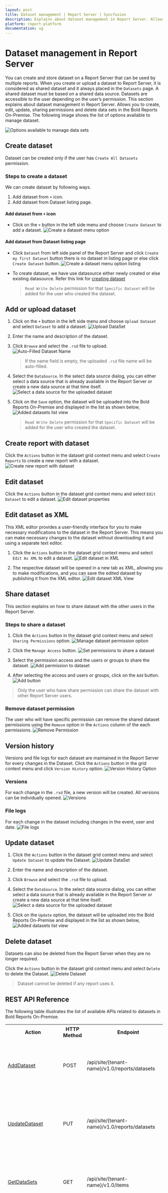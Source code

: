 ```yaml
---
layout: post
title: Dataset management | Report Server | Syncfusion
description: Explains about dataset management in Report Server. Allows you to create, add, update, rollback, download and delete data sets in the Report Server.
platform: report-platform
documentation: ug
---
```


# Dataset management in Report Server

You can create and store dataset on a Report Server that can be used by multiple reports. When you create or upload a dataset to Report Server, it is considered as shared dataset and it always placed in the `Datasets` page. A shared dataset must be based on a shared data source. Datasets are accessible to the user depending on the user’s permission. This section explains about dataset management in Report Server. Allows you to create, edit, update, sharing permissions and delete data sets in the Bold Reports On-Premise. The following image shows the list of options available to manage dataset.

![Options available to manage data sets](/static/assets/on-premise/images/manage-content/manage-data-sets/managing-datasets.png)

## Create dataset

Dataset can be created only if the user has `Create All Datasets` permission.

### Steps to create a dataset

We can create dataset by following ways.
1. Add dataset from `+` icon.
2. Add dataset from Dataset listing page.

#### Add dataset from `+` icon

* Click on the `+` button in the left side menu and choose `Create Dataset` to add a dataset.
    ![Create a dataset menu option](/static/assets/on-premise/images/manage-content/manage-data-sets/create-dataset-option.png)

#### Add dataset from Dataset listing page

* Click `Dataset` from left side panel of the Report Server and click `Create my first Dataset` button there is no dataset in listing page or else click  `Create Dataset` button.
   ![Create a dataset menu option listing](/static/assets/on-premise/images/manage-content/manage-data-sets/create-dataset-option-listing.png)

* To create dataset, we have use datasource either newly created or else existing datasource. Refer this link for [creating dataset](./../data-sources-management/#add-or-create-data-sources)

    > `Read Write Delete` permission for that `Specific Dataset` will be added for the user who created the dataset.

## Add or upload dataset

1. Click on the `+` button in the left side menu and choose `Upload Dataset` and select `Dataset` to add a dataset.
    ![Upload DataSet](/static/assets/on-premise/images/manage-content/manage-data-sets/upload-dataset-option.png)

2. Enter the name and description of the dataset.
3. Click `Browse` and select the `.rsd` file to upload.
    ![Auto-Filled Dataset Name](/static/assets/on-premise/images/manage-content/manage-data-sets/upload-dataset-name.png)

    > If the name field is empty, the uploaded `.rsd` file name will be auto-filled.

4. Select the `DataSource`. In the select data source dialog, you can either select a data source that is already available in the Report Server or create a new data source at that time itself.
    ![Select a data source for the uploaded dataset](/static/assets/on-premise/images/manage-content/manage-data-sets/upload-dataset-dialog.png)

5. Click on the `Save` option, the dataset will be uploaded into the Bold Reports On-Premise and displayed in the list as shown below,
    ![Added datasets list view](/static/assets/on-premise/images/manage-content/manage-data-sets/uploaded-datasets-list.png)

    > `Read Write Delete` permission for that `Specific Dataset` will be added for the user who created the dataset.

## Create report with dataset

Click the `Actions` button in the dataset grid context menu and select `Create Reports` to create a new report with a dataset.
    ![Create new report with dataset](/static/assets/on-premise/images/manage-content/manage-data-sets/create-new-report-with-dataset.png)

## Edit dataset

Click the `Actions` button in the dataset grid context menu and select `Edit Dataset` to edit a dataset.
    ![Edit dataset properties](/static/assets/on-premise/images/manage-content/manage-data-sets/edit-dataset.png)

## Edit dataset as XML

This XML editor provides a user-friendly interface for you to make necessary modifications to the dataset in the Report Server. This means you can make necessary changes to the dataset without downloading it and using a separate text editor.

1. Click the `Actions` button in the dataset grid context menu and select `Edit As XML` to edit a dataset.
    ![Edit dataset in XML](/static/assets/on-premise/images/manage-content/manage-data-sets/edit-dataset-xml.png)

2. The respective dataset will be opened in a new tab as XML, allowing you to make modifications, and you can save the edited dataset by publishing it from the XML editor.
    ![Edit dataset XML View](/static/assets/on-premise/images/manage-content/manage-data-sets/edit-dataset-xml-view.png)

## Share dataset

This section explains on how to share dataset with the other users in the Report Server.

### Steps to share a dataset

1. Click the `Actions` button in the dataset grid context menu and select `Sharing Permissions` option.
    ![Manage dataset permission option](/static/assets/on-premise/images/manage-content/manage-data-sets/manage-dataset-permissions.png)

2. Click the `Manage Access` button.
![Set permissions to share a dataset](/static/assets/on-premise/images/manage-content/manage-data-sets/manage-dataset-permission-dialog.png)

3. Select the permission access and the users or groups to share the dataset.
    ![Add permission to dataset](/static/assets/on-premise/images/manage-content/manage-data-sets/add-dataset-permission.png)

4. After selecting the access and users or groups, click on the `Add` button.
![Add button](/static/assets/on-premise/images/manage-content/manage-data-sets/add-access-dataset-permission.png)
> Only the user who have share permission can share the dataset with other Report Server users.

### Remove dataset permission

The user who will have specific permission can remove the shared dataset permissions using the `Remove` option in the `Actions` column of the each permissions.
![Remove Permission](/static/assets/on-premise/images/manage-content/manage-data-sets/remove-dataset-permission.png)

## Version history

Versions and file logs for each dataset are maintained in the Report Server for every changes in the Dataset. Click the `Actions` button in the grid context menu and click `Version History` option.
![Version History Option](/static/assets/on-premise/images/manage-content/manage-data-sets/versions-history-option.png)

### Versions

For each change in the `.rsd` file, a new version will be created. All versions can be individually opened.
![Versions](/static/assets/on-premise/images/manage-content/manage-data-sets/versions.png)

### File logs

For each change in the dataset including changes in the event, user and date.
![File logs](/static/assets/on-premise/images/manage-content/manage-data-sets/file-logs.png)

## Update dataset

1. Click the `Actions` button in the dataset grid context menu and select `Update Dataset` to update the Dataset.
    ![Update DataSet](/static/assets/on-premise/images/manage-content/manage-data-sets/update-dataset-option.png)

2. Enter the name and description of the dataset.
3. Click `Browse` and select the `.rsd` file to upload.
4. Select the `DataSource`. In the select data source dialog, you can either select a data source that is already available in the Report Server or create a new data source at that time itself.
    ![Select a data source for the uploaded dataset](/static/assets/on-premise/images/manage-content/manage-data-sets/update-dataset-dialog.png)

5. Click on the `Update` option, the dataset will be uploaded into the Bold Reports On-Premise and displayed in the list as shown below,
    ![Added datasets list view](/static/assets/on-premise/images/manage-content/manage-data-sets/uploaded-datasets-list.png)

## Delete dataset

Datasets can also be deleted from the Report Server when they are no longer required.

Click the `Actions` button in the dataset grid context menu and select `Delete` to delete the Dataset.
![Delete Dataset](/static/assets/on-premise/images/manage-content/manage-data-sets/delete-datasets.png)

> Dataset cannot be deleted if any report uses it.

## REST API Reference

The following table illustrates the list of available APIs related to datasets in Bold Reports On-Premise.

<table>
    <tr>
        <th>
            Action
        </th>
        <th>
            HTTP Method
        </th>
        <th>
            Endpoint
        </th>
        <th>
            Description
        </th>
    </tr>
    <tr>
        <td>
            <a href="https://help.boldreports.com/enterprise-reporting/rest-api-reference/v1.0/#operation/Items_AddDataSet">AddDataset</a>
        </td>
        <td>
            POST
        </td>
        <td>
            /api/site/{tenant-name}/v1.0/reports/datasets
        </td>
        <td>
            Adds a new dataset to the server. Dataset details must be passed as input.
        </td>
    </tr>
    <tr>
        <td>
            <a href="https://help.boldreports.com/enterprise-reporting/rest-api-reference/v1.0/#operation/Items_UpdateDataSet">UpdateDataset</a>
        </td>
        <td>
            PUT
        </td>
        <td>
            /api/site/{tenant-name}/v1.0/reports/datasets
        </td>
        <td>
            Updates the dataset in the server. Updated dataset details must be passed as input.
        </td>
    </tr>  
        <tr>
        <td>
            <a href="https://help.boldreports.com/enterprise-reporting/rest-api-reference/v1.0/#operation/Items_GetItems">GetDataSets</a>
        </td>
        <td>
            GET
        </td>
        <td>
            /api/site/{tenant-name}/v1.0/items
        </td>
        <td>
            Returns the list of datasets for current user. ItemType should be Dataset.
        </td>
    </tr>
        <tr>
        <td>
            <a href="https://help.boldreports.com/enterprise-reporting/rest-api-reference/v1.0/#operation/Items_GetItemLocation">GetDataSetLocation</a>
        </td>
        <td>
            GET
        </td>
        <td>
           /api/site/{tenant-name}/v1.0/items/{itemId}/location
        </td>
        <td>
            Returns the item location of the specified dataset. Specific DataSet ID should be passed in path parameter.
        </td>
    </tr>
    <tr>
        <td>
            <a href="https://help.boldreports.com/enterprise-reporting/rest-api-reference/v1.0/#operation/Items_IsItemNameExists">IsDataSetNameExists</a>
        </td>
        <td>
            POST
        </td>
        <td>
            /api/site/{tenant-name}/v1.0/items/is-name-exists
        </td>
        <td>
            Returns an item existence whether the given dataset name already exists or not in server. Dataset name and ItemType as DataSet should be passed in request body.
        </td>
    </tr>
    <tr>
        <td>
            <a href="https://help.boldreports.com/enterprise-reporting/rest-api-reference/v1.0/#operation/Items_GetItemDetail">GetDataSetDetail</a>
        </td>
        <td>
            GET
        </td>
        <td>
            /api/site/{tenant-name}/v1.0/items/{id}
        </td>
        <td>
            Returns the specified dataset details from the server. DataSet item ID should be passed in path parameter.
        </td>
    </tr>
        <tr>
        <td>
            <a href="https://help.boldreports.com/enterprise-reporting/rest-api-reference/v1.0/#operation/Items_DeleteItem">DeleteDataSet</a>
        </td>
        <td>
            DELETE
        </td>
        <td>
            /api/site/{tenant-name}/v1.0/items/{id}
        </td>
        <td>
            Deletes the specified dataset from the server. DataSet item ID should be passed in path parameter.
        </td>
    </tr>
</table>
